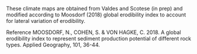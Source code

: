 These climate maps are obtained from Valdes and Scotese (in prep) and modified according to Moosdorf (2018) global erodibility index to account for lateral variation of erodibility.

Reference
MOOSDORF, N., COHEN, S. & VON HAGKE, C. 2018. A global erodibility index to represent sediment production potential of different rock types. Applied Geography, 101, 36-44.
